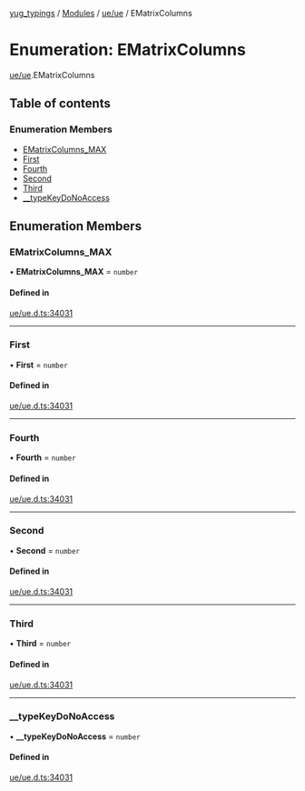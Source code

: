 [yug_typings](../README.md) / [Modules](../modules.md) / [ue/ue](../modules/ue_ue.md) / EMatrixColumns

# Enumeration: EMatrixColumns

[ue/ue](../modules/ue_ue.md).EMatrixColumns

## Table of contents

### Enumeration Members

- [EMatrixColumns\_MAX](ue_ue.EMatrixColumns.md#ematrixcolumns_max)
- [First](ue_ue.EMatrixColumns.md#first)
- [Fourth](ue_ue.EMatrixColumns.md#fourth)
- [Second](ue_ue.EMatrixColumns.md#second)
- [Third](ue_ue.EMatrixColumns.md#third)
- [\_\_typeKeyDoNoAccess](ue_ue.EMatrixColumns.md#__typekeydonoaccess)

## Enumeration Members

### EMatrixColumns\_MAX

• **EMatrixColumns\_MAX** = `number`

#### Defined in

[ue/ue.d.ts:34031](https://github.com/YugMetaverse/yug_typings/blob/25cad34/ue/ue.d.ts#L34031)

___

### First

• **First** = `number`

#### Defined in

[ue/ue.d.ts:34031](https://github.com/YugMetaverse/yug_typings/blob/25cad34/ue/ue.d.ts#L34031)

___

### Fourth

• **Fourth** = `number`

#### Defined in

[ue/ue.d.ts:34031](https://github.com/YugMetaverse/yug_typings/blob/25cad34/ue/ue.d.ts#L34031)

___

### Second

• **Second** = `number`

#### Defined in

[ue/ue.d.ts:34031](https://github.com/YugMetaverse/yug_typings/blob/25cad34/ue/ue.d.ts#L34031)

___

### Third

• **Third** = `number`

#### Defined in

[ue/ue.d.ts:34031](https://github.com/YugMetaverse/yug_typings/blob/25cad34/ue/ue.d.ts#L34031)

___

### \_\_typeKeyDoNoAccess

• **\_\_typeKeyDoNoAccess** = `number`

#### Defined in

[ue/ue.d.ts:34031](https://github.com/YugMetaverse/yug_typings/blob/25cad34/ue/ue.d.ts#L34031)
